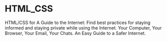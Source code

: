 HTML_CSS
========

HTML/CSS for A Guide to the Internet: Find best practices for staying informed and staying private while using the Internet. Your Computer, Your Browser, Your Email, Your Chats. An Easy Guide to a Safer Internet.
